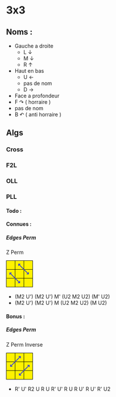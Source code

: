 # 3x3 
## Noms :
* Gauche a droite 
  * L ↓
  * M ↓
  * R ↑
* Haut en bas
  * U ←
  * pas de nom 
  * D →
* Face a profondeur
 * F ↷ ( horraire )
 * pas de nom 
 * B ↶ ( anti horraire ) 
 
## Algs 

### Cross
### F2L
### OLL
### PLL 
#### Todo :    

#### Connues : 
 ##### Edges Perm 
 Z Perm
 
  ![Z Perm](img/pll/PLL-Z-perm.png) 
   * (M2 U') (M2 U') M' (U2 M2 U2) (M' U2)
   * (M2 U') (M2 U') M (U2 M2 U2) (M U2)
   
#### Bonus : 
 ##### Edges Perm 
 Z Perm Inverse
 
  ![Z Perm Inverse](img/pll/PLL-Z-Inverted-perm.png) 
  * R' U' R2 U R U R' U' R U R U' R U' R' U2
